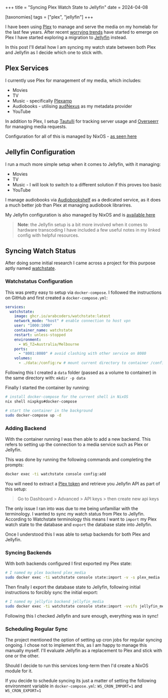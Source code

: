 +++
title = "Syncing Plex Watch State to Jellyfin"
date = 2024-04-08

[taxonomies]
tags = ["plex", "jellyfin"]
+++

I have been using [Plex](https://plex.tv) to manage and serve the media on my homelab for the
last few years. After recent [worrying trends](https://www.pcgamer.com/self-hosted-media-app-starts-narcing-on-its-own-users-anime-and-x-rated-habits-with-an-opt-out-service-and-its-going-terribly/) have started to emerge on Plex I have started exploring a migration to [Jellyfin](https://jellyfin.org) instead.

In this post I'll detail how I am syncing my watch state between both Plex and Jellyfin as I decide which one to stick with.

<!-- more -->

## Plex Services

I currently use Plex for management of my media, which includes:

- Movies
- TV
- Music - specifically [Plexamp](https://www.plex.tv/plexamp/)
- Audiobooks - utilising [audNexus](https://github.com/djdembeck/Audnexus.bundle) as my metadata provider
- YouTube

In addition to Plex, I setup [Tautulli](https://tautulli.com/) for tracking server usage and [Overseerr](https://overseerr.dev/) for managing media requests.

Configuration for all of this is managed by NixOS - [as seen here](https://github.com/mich-murphy/nix-config/blob/main/nixos/modules/media/plex.nix)

## Jellyfin Configuration

I run a much more simple setup when it comes to Jellyfin, with it managing:

- Movies
- TV
- Music - I will look to switch to a different solution if this proves too basic
- YouTube

I manage audiobooks via [Audiobookshelf](https://www.audiobookshelf.org/) as a
dedicated service, as it does a much better job than Plex at managing audiobook
librarires.

My Jellyfin configuration is also managed by NixOS and is [available here](https://github.com/mich-murphy/nix-config/blob/main/nixos/modules/media/jellyfin.nix)

> **Note**: the Jellyfin setup is a bit more involved when it comes to hardware transcoding
> I have included a few useful notes in my linked config with helpful resources.

## Syncing Watch Status

After doing some initial research I came across a project for this purpose aptly named [watchstate](https://github.com/arabcoders/watchstate).

### Watchstatus Configuration 

This was pretty easy to setup via `docker-compose`. I followed the instructions on GitHub and first created a
`docker-compose.yml`:

```yaml
services:
  watchstate:
    image: ghcr.io/arabcoders/watchstate:latest
    network_mode: "host" # enable connection to host vpn
    user: "1000:1000"
    container_name: watchstate
    restart: unless-stopped
    environment:
      - WS_TZ=Australia/Melbourne
    ports:
      - "8001:8080" # avoid clashing with other service on 8080
    volumes:
      - ./data:/config:rw # mount current directory to container /config directory.
```

Following this I created a `data` folder (passed as a volume to container) in the same
directory with: `mkdir -p data`

Finally I started the container by running:

```bash
# install docker-compose for the current shell in NixOS
nix shell nixpkgs#docker-compose

# start the container in the background
sudo docker-compose up -d
```

### Adding Backend

With the container running I was then able to add a new backend. This refers to setting
up the connection to a media service such as Plex or Jellyfin.

This was done by running the following commands and completing the prompts:

```bash
docker exec -ti watchstate console config:add
```

You will need to extract a [Plex token](https://support.plex.tv/articles/204059436-finding-an-authentication-token-x-plex-token/) and retrieve
you Jellyfin API as part of this setup:

> Go to Dashboard > Advanced > API keys > then create new api keys

The only issue I ran into was due to me being unfamiliar with the terminology.
I wanted to sync my watch status from Plex to Jellyfin. According to Watchstate
terminology this means I want to `import` my Plex watch state to the database
and `export` the database state into Jellyfin.

Once I understood this I was able to setup backends for both Plex and Jellyfin.

### Syncing Backends

With both backends configured I first exported my Plex state:

```bash
# I named my plex backend plex_media
sudo docker exec -ti watchstate console state:import -v -s plex_media
```

Then finally I export the database state to Jellyfin, following initial instructions
to forcibly sync the initial export:

```bash
# I named my jellyfin backend jellyfin_media
sudo docker exec -ti watchstate console state:import -vvifs jellyfin_media
```

Following this I checked Jellyfin and sure enough, everything was in sync!

### Scheduling Regular Sync

The project mentioned the option of setting up cron jobs for regular syncing
ongoing. I chose not to implement this, as I am happy to manage this manually
myself. I'll evaluate Jellyfin as a replacement to Plex and stick with one or
the other.

Should I decide to run this services long-term then I'd create a NixOS module for it.

If you decide to schedule syncing its just a matter of setting the following
environment variable in `docker-compose.yml`: `WS_CRON_IMPORT=1` and `WS_CRON_EXPORT=1`









